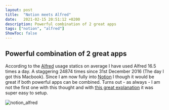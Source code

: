 ```yaml
---
layout: post
title:  "Notion meets Alfred"
date:   2021-02-15 20:51:12 +0200
description: Powerful combination of 2 great apps
tags: ["notion", "alfred"]
ShowToc: false
---
```

## Powerful combination of 2 great apps

According to the [Alfred](https://www.alfredapp.com) usage statics on average I have used Alfred 16.5 times a day. A staggering 24874 times since 31st December 2016 (The day I got this Macbook). Since I am now fully into [Notion](/blog/trying-out-notion/) I though it would be great if both powerful apps can be combined. Turns out - as always - I am not the first one with this thought and with [this great explanation](https://github.com/wrjlewis/notion-search-alfred-workflow/blob/master/README.md) it was super easy to setup.

![notion_alfred](/images/notion-alfred.png)